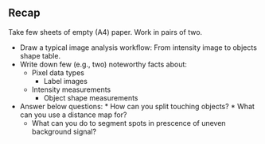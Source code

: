 ## Recap

Take few sheets of empty (A4) paper.
Work in pairs of two. 

* Draw a typical image analysis workflow: From intensity image to objects shape table.
* Write down few (e.g., two) noteworthy facts about:
	* Pixel data types
        * Label images
	* Intensity measurements
        * Object shape measurements
* Answer below questions:
        * How can you split touching objects?
        * What can you use a distance map for?
	* What can you do to segment spots in prescence of uneven background signal?

